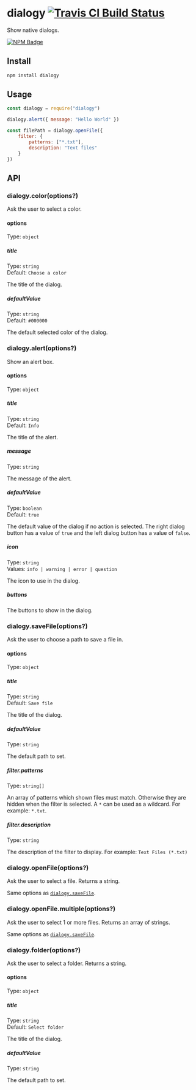 # dialogy [![Travis CI Build Status](https://img.shields.io/travis/com/Richienb/dialogy/master.svg?style=for-the-badge)](https://travis-ci.com/Richienb/dialogy)

Show native dialogs.

[![NPM Badge](https://nodei.co/npm/dialogy.png)](https://npmjs.com/package/dialogy)

## Install

```sh
npm install dialogy
```

## Usage

```js
const dialogy = require("dialogy")

dialogy.alert({ message: "Hello World" })

const filePath = dialogy.openFile({
	filter: {
		patterns: ["*.txt"],
		description: "Text files"
	}
})
```

## API

### dialogy.color(options?)

Ask the user to select a color.

#### options

Type: `object`

##### title

Type: `string`\
Default: `Choose a color`

The title of the dialog.

##### defaultValue

Type: `string`\
Default: `#000000`

The default selected color of the dialog.

### dialogy.alert(options?)

Show an alert box.

#### options

Type: `object`

##### title

Type: `string`\
Default: `Info`

The title of the alert.

##### message

Type: `string`

The message of the alert.

##### defaultValue

Type: `boolean`\
Default: `true`

The default value of the dialog if no action is selected. The right dialog button has a value of `true` and the left dialog button has a value of `false`.

##### icon

Type: `string`\
Values: `info | warning | error | question`

The icon to use in the dialog.

##### buttons

The buttons to show in the dialog.

### dialogy.saveFile(options?)

Ask the user to choose a path to save a file in.

#### options

Type: `object`

##### title

Type: `string`\
Default: `Save file`

The title of the dialog.

##### defaultValue

Type: `string`

The default path to set.

##### filter.patterns

Type: `string[]`

An array of patterns which shown files must match. Otherwise they are hidden when the filter is selected. A `*` can be used as a wildcard. For example: `*.txt`.

##### filter.description

Type: `string`

The description of the filter to display. For example: `Text Files (*.txt)`

### dialogy.openFile(options?)

Ask the user to select a file. Returns a string.

Same options as [`dialogy.saveFile`](#dialogysavefileoptions).

### dialogy.openFile.multiple(options?)

Ask the user to select 1 or more files. Returns an array of strings.

Same options as [`dialogy.saveFile`](#dialogysavefileoptions).

### dialogy.folder(options?)

Ask the user to select a folder. Returns a string.

#### options

Type: `object`

##### title

Type: `string`\
Default: `Select folder`

The title of the dialog.

##### defaultValue

Type: `string`

The default path to set.
